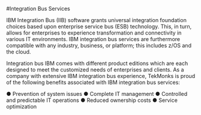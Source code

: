 #Integration Bus Services

IBM Integration Bus (IIB) software grants universal integration foundation choices based upon enterprise service bus (ESB) technology. This, in turn, allows for enterprises to experience transformation and connectivity in various IT environments. IBM integration bus services are furthermore compatible with any industry, business, or platform; this includes z/OS and the cloud.

Integration bus IBM comes with different product editions which are each designed to meet the customized needs of enterprises and clients. As a company with extensive IBM integration bus experience, TekMonks is proud of the following benefits associated with IBM integration bus services:

●	Prevention of system issues
●	Complete IT management
●	Controlled and predictable IT operations
●	Reduced ownership costs
●	Service optimization
